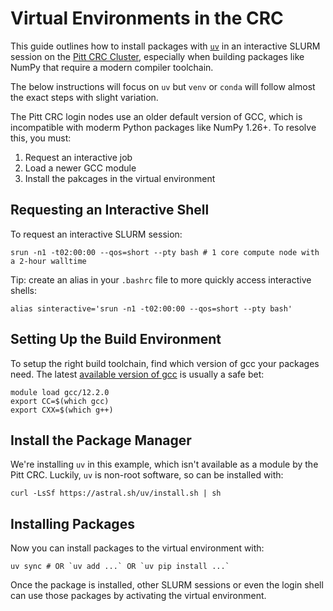 # Virtual Environments in the CRC

This guide outlines how to install packages with [`uv`](https://github.com/astral-sh/uv) in an interactive SLURM session on the [Pitt CRC Cluster](https://crc.pitt.edu/), especially when building packages like NumPy that require a modern compiler toolchain.

The below instructions will focus on `uv` but `venv` or `conda` will follow almost the exact steps with slight variation.

The Pitt CRC login nodes use an older default version of GCC, which is incompatible with moderm Python packages like NumPy 1.26+. To resolve this, you must:

1. Request an interactive job
2. Load a newer GCC module
3. Install the pakcages in the virtual environment


## Requesting an Interactive Shell

To request an interactive SLURM session:

```shell
srun -n1 -t02:00:00 --qos=short --pty bash # 1 core compute node with a 2-hour walltime
```

Tip: create an alias in your `.bashrc` file to more quickly access interactive shells:

```shell
alias sinteractive='srun -n1 -t02:00:00 --qos=short --pty bash'
```

## Setting Up the Build Environment

To setup the right build toolchain, find which version of gcc your packages need. The latest [available version of gcc](https://crc-pages.pitt.edu/user-manual/applications/software-list/) is usually a safe bet:

```shell
module load gcc/12.2.0
export CC=$(which gcc)
export CXX=$(which g++)
```

## Install the Package Manager

We're installing `uv` in this example, which isn't available as a module by the Pitt CRC. Luckily, `uv` is non-root software, so can be installed with:

```shell
curl -LsSf https://astral.sh/uv/install.sh | sh
```

## Installing Packages

Now you can install packages to the virtual environment with:

```shell
uv sync # OR `uv add ...` OR `uv pip install ...`
```

Once the package is installed, other SLURM sessions or even the login shell can use those packages by activating the virtual environment.
